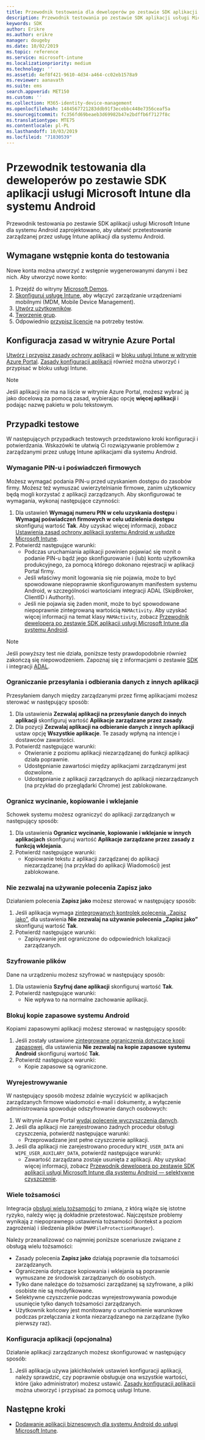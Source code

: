 ```yaml
---
title: Przewodnik testowania dla deweloperów po zestawie SDK aplikacji usługi Microsoft Intune dla systemu Android
description: Przewodnik testowania po zestawie SDK aplikacji usługi Microsoft Intune dla systemu Android ułatwia przetestowanie zarządzanej przez usługę Intune aplikacji dla systemu Android.
keywords: SDK
author: Erikre
ms.author: erikre
manager: dougeby
ms.date: 10/02/2019
ms.topic: reference
ms.service: microsoft-intune
ms.localizationpriority: medium
ms.technology: ''
ms.assetid: 4ef8f421-9610-4d34-a464-cc02eb1578a9
ms.reviewer: aanavath
ms.suite: ems
search.appverid: MET150
ms.custom: ''
ms.collection: M365-identity-device-management
ms.openlocfilehash: 1484567721283ddb91f3ecebbc448e7356ceaf5a
ms.sourcegitcommit: fc356fd69beaeb3d69982b47e2bdffb6f7127f8c
ms.translationtype: MTE75
ms.contentlocale: pl-PL
ms.lasthandoff: 10/03/2019
ms.locfileid: "71830539"
---
```

# <a name="microsoft-intune-app-sdk-for-android-developers-testing-guide"></a>Przewodnik testowania dla deweloperów po zestawie SDK aplikacji usługi Microsoft Intune dla systemu Android

Przewodnik testowania po zestawie SDK aplikacji usługi Microsoft Intune dla systemu Android zaprojektowano, aby ułatwić przetestowanie zarządzanej przez usługę Intune aplikacji dla systemu Android.  

## <a name="prerequisite-test-accounts"></a>Wymagane wstępnie konta do testowania
Nowe konta można utworzyć z wstępnie wygenerowanymi danymi i bez nich. Aby utworzyć nowe konto:
1. Przejdź do witryny [Microsoft Demos](https://demos.microsoft.com/environments/create/tenant). 
2. [Skonfiguruj usługę Intune](../fundamentals/setup-steps.md), aby włączyć zarządzanie urządzeniami mobilnymi (MDM, Mobile Device Management).
3. [Utwórz użytkowników](../fundamentals/users-add.md).
4. [Tworzenie grup](../fundamentals/groups-add.md).
5. Odpowiednio [przypisz licencje](../fundamentals/licenses-assign.md) na potrzeby testów.


## <a name="azure-portal-policy-configuration"></a>Konfiguracja zasad w witrynie Azure Portal
[Utwórz i przypisz zasady ochrony aplikacji](../apps/app-protection-policies.md) w [bloku usługi Intune w witrynie Azure Portal](https://portal.azure.com/?feature.customportal=false#blade/Microsoft_Intune_Apps/MainMenu/14/selectedMenuItem/Overview). [Zasady konfiguracji aplikacji](../apps/app-configuration-policies-overview.md) również można utworzyć i przypisać w bloku usługi Intune.

> [!NOTE]
> Jeśli aplikacji nie ma na liście w witrynie Azure Portal, możesz wybrać ją jako docelową za pomocą zasad, wybierając opcję **więcej aplikacji** i podając nazwę pakietu w polu tekstowym.

## <a name="test-cases"></a>Przypadki testowe

W następujących przypadkach testowych przedstawiono kroki konfiguracji i potwierdzania. Wskazówki te ułatwią Ci rozwiązywanie problemów z zarządzanymi przez usługę Intune aplikacjami dla systemu Android.

### <a name="required-pin-and-corporate-credentials"></a>Wymaganie PIN-u i poświadczeń firmowych

Możesz wymagać podania PIN-u przed uzyskaniem dostępu do zasobów firmy. Możesz też wymuszać uwierzytelnianie firmowe, zanim użytkownicy będą mogli korzystać z aplikacji zarządzanych. Aby skonfigurować te wymagania, wykonaj następujące czynności:

1. Dla ustawień **Wymagaj numeru PIN w celu uzyskania dostępu** i **Wymagaj poświadczeń firmowych w celu udzielenia dostępu** skonfiguruj wartość **Tak**. Aby uzyskać więcej informacji, zobacz [Ustawienia zasad ochrony aplikacji systemu Android w usłudze Microsoft Intune](../apps/app-protection-policy-settings-android.md#access-requirements).
2. Potwierdź następujące warunki:
    - Podczas uruchamiania aplikacji powinien pojawiać się monit o podanie PIN-u bądź jego skonfigurowanie i (lub) konto użytkownika produkcyjnego, za pomocą którego dokonano rejestracji w aplikacji Portal firmy.
    - Jeśli właściwy monit logowania się nie pojawia, może to być spowodowane niepoprawnie skonfigurowanym manifestem systemu Android, w szczególności wartościami integracji ADAL (SkipBroker, ClientID i Authority).
    - Jeśli nie pojawia się żaden monit, może to być spowodowane niepoprawnie zintegrowaną wartością `MAMActivity`. Aby uzyskać więcej informacji na temat klasy `MAMActivity`, zobacz [Przewodnik dewelopera po zestawie SDK aplikacji usługi Microsoft Intune dla systemu Android](app-sdk-android.md).

> [!NOTE] 
> Jeśli powyższy test nie działa, poniższe testy prawdopodobnie również zakończą się niepowodzeniem. Zapoznaj się z informacjami o zestawie [SDK](app-sdk-android.md##sdk-integration) i integracji [ADAL](app-sdk-android.md#configure-azure-active-directory-authentication-library-adal).

### <a name="restrict-transferring-and-receiving-data-with-other-apps"></a>Ograniczanie przesyłania i odbierania danych z innych aplikacji
Przesyłaniem danych między zarządzanymi przez firmę aplikacjami możesz sterować w następujący sposób:

1. Dla ustawienia **Zezwalaj aplikacji na przesyłanie danych do innych aplikacji** skonfiguruj wartość **Aplikacje zarządzane przez zasady**.
2. Dla pozycji **Zezwalaj aplikacji na odbieranie danych z innych aplikacji** ustaw opcję **Wszystkie aplikacje**. Te zasady wpłyną na intencje i dostawców zawartości.
3. Potwierdź następujące warunki:
    - Otwieranie z poziomu aplikacji niezarządzanej do funkcji aplikacji działa poprawnie.
    - Udostępnianie zawartości między aplikacjami zarządzanymi jest dozwolone.
    - Udostępnianie z aplikacji zarządzanych do aplikacji niezarządzanych (na przykład do przeglądarki Chrome) jest zablokowane.

### <a name="restrict-cut-copy-and-paste"></a>Ogranicz wycinanie, kopiowanie i wklejanie
Schowek systemu możesz ograniczyć do aplikacji zarządzanych w następujący sposób:

1. Dla ustawienia **Ogranicz wycinanie, kopiowanie i wklejanie w innych aplikacjach** skonfiguruj wartość **Aplikacje zarządzane przez zasady z funkcją wklejania**.
2. Potwierdź następujące warunki:
    - Kopiowanie tekstu z aplikacji zarządzanej do aplikacji niezarządzanej (na przykład do aplikacji Wiadomości) jest zablokowane.

### <a name="prevent-save-as"></a>Nie zezwalaj na używanie polecenia **Zapisz jako**
Działaniem polecenia **Zapisz jako** możesz sterować w następujący sposób:

1. Jeśli aplikacja wymaga [zintegrowanych kontrolek polecenia „Zapisz jako”](app-sdk-android.md#example-determine-if-saving-to-device-or-cloud-storage-is-permitted), dla ustawienia **Nie zezwalaj na używanie polecenia „Zapisz jako”** skonfiguruj wartość **Tak**.
2. Potwierdź następujące warunki:
    - Zapisywanie jest ograniczone do odpowiednich lokalizacji zarządzanych.

### <a name="file-encryption"></a>Szyfrowanie plików
Dane na urządzeniu możesz szyfrować w następujący sposób:

1. Dla ustawienia **Szyfruj dane aplikacji** skonfiguruj wartość **Tak**.
2. Potwierdź następujące warunki:
    - Nie wpływa to na normalne zachowanie aplikacji.

### <a name="prevent-android-backups"></a>Blokuj kopie zapasowe systemu Android
Kopiami zapasowymi aplikacji możesz sterować w następujący sposób:

1. Jeśli zostały ustawione [zintegrowane ograniczenia dotyczące kopii zapasowej](app-sdk-android.md#protecting-backup-data), dla ustawienia **Nie zezwalaj na kopie zapasowe systemu Android** skonfiguruj wartość **Tak**.
2. Potwierdź następujące warunki:
    - Kopie zapasowe są ograniczone.

### <a name="unenrollment"></a>Wyrejestrowywanie
W następujący sposób możesz zdalnie wyczyścić w aplikacjach zarządzanych firmowe wiadomości e-mail i dokumenty, a wyłączenie administrowania spowoduje odszyfrowanie danych osobowych:

1. W witrynie Azure Portal [wydaj polecenie wyczyszczenia danych](../apps/apps-selective-wipe.md).
2. Jeśli dla aplikacji nie zarejestrowano żadnych procedur obsługi czyszczenia, potwierdź następujące warunki:
    - Przeprowadzane jest pełne czyszczenie aplikacji.
3. Jeśli dla aplikacji nie zarejestrowano procedury `WIPE_USER_DATA` ani `WIPE_USER_AUXILARY_DATA`, potwierdź następujące warunki:
    - Zawartość zarządzana zostaje usunięta z aplikacji. Aby uzyskać więcej informacji, zobacz [Przewodnik dewelopera po zestawie SDK aplikacji usługi Microsoft Intune dla systemu Android — selektywne czyszczenie](app-sdk-android.md#selective-wipe).

### <a name="multi-identity"></a>Wiele tożsamości
Integracja [obsługi wielu tożsamości](app-sdk-android.md#multi-identity-optional) to zmiana, z którą wiąże się istotne ryzyko, należy więc ją dokładnie przetestować. Najczęstsze problemy wynikają z niepoprawnego ustawienia tożsamości (kontekst a poziom zagrożenia) i śledzenia plików (`MAMFileProtectionManager`).

Należy przeanalizować co najmniej poniższe scenariusze związane z obsługą wielu tożsamości:

- Zasady polecenia **Zapisz jako** działają poprawnie dla tożsamości zarządzanych.
- Ograniczenia dotyczące kopiowania i wklejania są poprawnie wymuszane ze środowisk zarządzanych do osobistych.
- Tylko dane należące do tożsamości zarządzanej są szyfrowane, a pliki osobiste nie są modyfikowane.
- Selektywne czyszczenie podczas wyrejestrowywania powoduje usunięcie tylko danych tożsamości zarządzanych.
- Użytkownik końcowy jest monitowany o uruchomienie warunkowe podczas przełączania z konta niezarządzanego na zarządzane (tylko pierwszy raz).

### <a name="app-configuration-optional"></a>Konfiguracja aplikacji (opcjonalna)
Działanie aplikacji zarządzanych możesz skonfigurować w następujący sposób:

1. Jeśli aplikacja używa jakichkolwiek ustawień konfiguracji aplikacji, należy sprawdzić, czy poprawnie obsługuje ona wszystkie wartości, które (jako administrator) możesz ustawić. [Zasady konfiguracji aplikacji](../apps/app-configuration-policies-overview.md) można utworzyć i przypisać za pomocą usługi Intune.

## <a name="next-steps"></a>Następne kroki

- [Dodawanie aplikacji biznesowych dla systemu Android do usługi Microsoft Intune](../apps/lob-apps-android.md).
